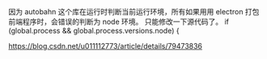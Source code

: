 因为 autobahn 这个库在运行时判断当前运行环境，所有如果用用 electron 打包前端程序时，会错误的判断为 node 环境。
只能修改一下源代码了。
if (global.process && global.process.versions.node) {

https://blog.csdn.net/u011112773/article/details/79473836
